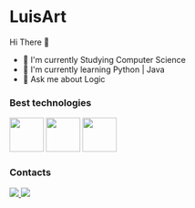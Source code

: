 # LuisArt

Hi There 👋 
  * 💼 I'm currently Studying Computer Science 
  * 🌱 I'm currently learning Python | Java
  * 💬 Ask me about Logic
  
   ### Best technologies 
   
   <div>
     <img src="https://cdn.jsdelivr.net/gh/devicons/devicon@latest/icons/python/python-original.svg" width= "60" /> 
     <img src="https://cdn.jsdelivr.net/gh/devicons/devicon@latest/icons/html5/html5-original-wordmark.svg" width= "60" /> 
     <img src="https://cdn.jsdelivr.net/gh/devicons/devicon@latest/icons/java/java-original-wordmark.svg" width= "60" />
  </div>

  ### Contacts

  <div>
   <a href = "https://www.instagram.com/luis_faust/">
    <img src = "https://img.shields.io/badge/Instagram-E4405F?style=for-the-badge&logo=instagram&logoColor=white" />
   </a>
   <a href = "www.linkedin.com/in/luis-artur-faustinoni-ribeiro-3481a4332">
    <img src = "https://img.shields.io/badge/LinkedIn-0077B5?style=for-the-badge&logo=linkedin&logoColor=white" />
   </a>
  </div>
